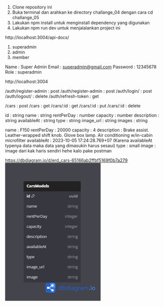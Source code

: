 <!-- Cara menjalankan chllange 03 -->
1. Clone repository ini
2. Buka terminal dan arahkan ke directory challange_04 dengan cara cd challange_05
3. Lakukan npm install untuk menginstall dependency yang digunakan
4. Lakukan npm run dev untuk menjalalankan project ini

<!-- Link dokumentasi api -->
http://localhost:3004/api-docs/

<!-- Role -->
1. superadmin
2. admin
3. member

<!-- Superadmin -->
Name : Super Admin
Email : superadmin@gmail.com
Password : 12345678
Role : superadmin

<!-- link -->
http://localhost:3004

<!-- Enpoint and mathod pada auth -->
/auth/register-admin : post
/auth/register-admin : post
/auth/login/ : post
/auth/logout/ : delete
/auth/refresh-token : get


<!-- Endpoint and mathod pada cars-->
/cars : post
/cars : get
/cars/:id : get
/cars/:id : put
/cars/:id : delete

<!-- Data Cars -->
id : string
name : string
rentPerDay : number
capacity : number
description : string
availableAt : string
type : string
image_url : string
images : string


<!-- Dummy data buat testing cars-->
name : F150
rentPerDay : 20000
capacity : 4
description : Brake assist. Leather-wrapped shift knob. Glove box lamp. Air conditioning w/in-cabin microfilter
availableAt : 2023-10-05 17:24:28.769+07 (Karena availableAt typenya data maka data yang dimasukin harus sesaui)
type : small
image : image dari kak haris sendiri hehe kalo pake postman

<!-- Link ERD -->
https://dbdiagram.io/d/erd_cars-65166ab2ffbf5169f0b7a279
![alt text](https://github.com/imzzan/challange-msib-binar/blob/main/challange_04/public/erd_cars.png?raw=true)
